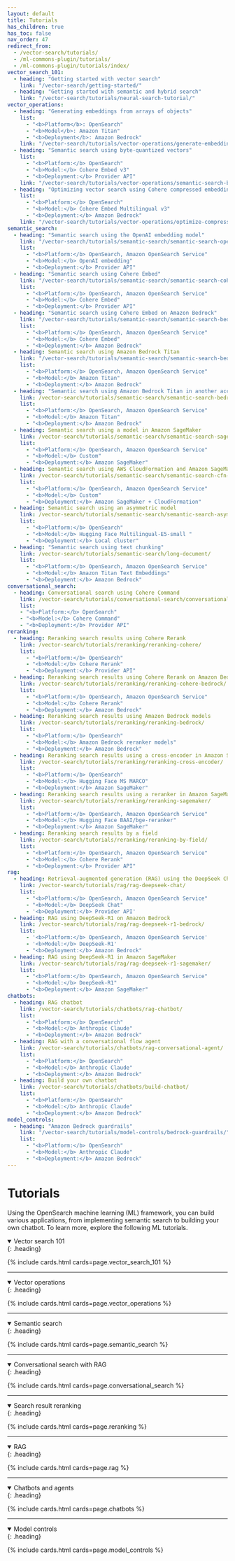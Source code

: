 ```yaml
---
layout: default
title: Tutorials
has_children: true
has_toc: false
nav_order: 47
redirect_from:
  - /vector-search/tutorials/
  - /ml-commons-plugin/tutorials/
  - /ml-commons-plugin/tutorials/index/
vector_search_101:
  - heading: "Getting started with vector search"
    link: "/vector-search/getting-started/"
  - heading: "Getting started with semantic and hybrid search"
    link: "/vector-search/tutorials/neural-search-tutorial/"
vector_operations:
  - heading: "Generating embeddings from arrays of objects"
    list: 
      - "<b>Platform</b>: OpenSearch" 
      - "<b>Model</b>: Amazon Titan"
      - "<b>Deployment</b>: Amazon Bedrock" 
    link: "/vector-search/tutorials/vector-operations/generate-embeddings/"
  - heading: "Semantic search using byte-quantized vectors"
    list:
      - "<b>Platform:</b> OpenSearch"
      - "<b>Model:</b> Cohere Embed v3"  
      - "<b>Deployment:</b> Provider API"  
    link: "/vector-search/tutorials/vector-operations/semantic-search-byte-vectors/"
  - heading: "Optimizing vector search using Cohere compressed embeddings"
    list:
      - "<b>Platform:</b> OpenSearch"
      - "<b>Model:</b> Cohere Embed Multilingual v3"  
      - "<b>Deployment:</b> Amazon Bedrock"  
    link: "/vector-search/tutorials/vector-operations/optimize-compression/"
semantic_search:
  - heading: "Semantic search using the OpenAI embedding model"
    link: "/vector-search/tutorials/semantic-search/semantic-search-openai/"
    list:
      - "<b>Platform:</b> OpenSearch, Amazon OpenSearch Service"
      - "<b>Model:</b> OpenAI embedding"  
      - "<b>Deployment:</b> Provider API"  
  - heading: "Semantic search using Cohere Embed"
    link: "/vector-search/tutorials/semantic-search/semantic-search-cohere/"
    list:
      - "<b>Platform:</b> OpenSearch, Amazon OpenSearch Service"
      - "<b>Model:</b> Cohere Embed"  
      - "<b>Deployment:</b> Provider API"  
  - heading: "Semantic search using Cohere Embed on Amazon Bedrock"
    link: "/vector-search/tutorials/semantic-search/semantic-search-bedrock-cohere/"
    list:
      - "<b>Platform:</b> OpenSearch, Amazon OpenSearch Service"
      - "<b>Model:</b> Cohere Embed"  
      - "<b>Deployment:</b> Amazon Bedrock"  
  - heading: Semantic search using Amazon Bedrock Titan
    link: "/vector-search/tutorials/semantic-search/semantic-search-bedrock-titan/"
    list:
      - "<b>Platform:</b> OpenSearch, Amazon OpenSearch Service"
      - "<b>Model:</b> Amazon Titan"  
      - "<b>Deployment:</b> Amazon Bedrock"  
  - heading: "Semantic search using Amazon Bedrock Titan in another account"
    link: /vector-search/tutorials/semantic-search/semantic-search-bedrock-titan-other/
    list:
      - "<b>Platform:</b> OpenSearch, Amazon OpenSearch Service"
      - "<b>Model:</b> Amazon Titan"  
      - "<b>Deployment:</b> Amazon Bedrock"
  - heading: Semantic search using a model in Amazon SageMaker
    link: /vector-search/tutorials/semantic-search/semantic-search-sagemaker/
    list: 
      - "<b>Platform:</b> OpenSearch, Amazon OpenSearch Service"
      - "<b>Model:</b> Custom"  
      - "<b>Deployment:</b> Amazon SageMaker"  
  - heading: Semantic search using AWS CloudFormation and Amazon SageMaker
    link: /vector-search/tutorials/semantic-search/semantic-search-cfn-sagemaker/
    list:
      - "<b>Platform:</b> OpenSearch, Amazon OpenSearch Service"
      - "<b>Model:</b> Custom"  
      - "<b>Deployment:</b> Amazon SageMaker + CloudFormation" 
  - heading: Semantic search using an asymmetric model
    link: /vector-search/tutorials/semantic-search/semantic-search-asymmetric/
    list: 
      - "<b>Platform:</b> OpenSearch"
      - "<b>Model:</b> Hugging Face Multilingual-E5-small "  
      - "<b>Deployment:</b> Local cluster"  
  - heading: "Semantic search using text chunking"
    link: /vector-search/tutorials/semantic-search/long-document/
    list:
      - "<b>Platform:</b> OpenSearch, Amazon OpenSearch Service"
      - "<b>Model:</b> Amazon Titan Text Embeddings"  
      - "<b>Deployment:</b> Amazon Bedrock"
conversational_search:
  - heading: Conversational search using Cohere Command
    link: /vector-search/tutorials/conversational-search/conversational-search-cohere/ 
    list:
    - "<b>Platform:</b> OpenSearch"
    - "<b>Model:</b> Cohere Command"  
    - "<b>Deployment:</b> Provider API" 
reranking:
  - heading: Reranking search results using Cohere Rerank
    link: /vector-search/tutorials/reranking/reranking-cohere/
    list:
      - "<b>Platform:</b> OpenSearch"
      - "<b>Model:</b> Cohere Rerank"  
      - "<b>Deployment:</b> Provider API"  
  - heading: Reranking search results using Cohere Rerank on Amazon Bedrock
    link: /vector-search/tutorials/reranking/reranking-cohere-bedrock/
    list:
      - "<b>Platform:</b> OpenSearch, Amazon OpenSearch Service"
      - "<b>Model:</b> Cohere Rerank"  
      - "<b>Deployment:</b> Amazon Bedrock" 
  - heading: Reranking search results using Amazon Bedrock models
    link: /vector-search/tutorials/reranking/reranking-bedrock/
    list:
      - "<b>Platform:</b> OpenSearch"
      - "<b>Model:</b> Amazon Bedrock reranker models"  
      - "<b>Deployment:</b> Amazon Bedrock"  
  - heading: Reranking search results using a cross-encoder in Amazon SageMaker
    link: /vector-search/tutorials/reranking/reranking-cross-encoder/
    list:
      - "<b>Platform:</b> OpenSearch"
      - "<b>Model:</b> Hugging Face MS MARCO"  
      - "<b>Deployment:</b> Amazon SageMaker"  
  - heading: Reranking search results using a reranker in Amazon SageMaker
    link: /vector-search/tutorials/reranking/reranking-sagemaker/
    list:
      - "<b>Platform:</b> OpenSearch, Amazon OpenSearch Service"
      - "<b>Model:</b> Hugging Face BAAI/bge-reranker"  
      - "<b>Deployment:</b> Amazon SageMaker" 
  - heading: Reranking search results by a field
    link: /vector-search/tutorials/reranking/reranking-by-field/
    list:
      - "<b>Platform:</b> OpenSearch, Amazon OpenSearch Service"
      - "<b>Model:</b> Cohere Rerank"  
      - "<b>Deployment:</b> Provider API" 
rag:
  - heading: Retrieval-augmented generation (RAG) using the DeepSeek Chat API
    link: /vector-search/tutorials/rag/rag-deepseek-chat/  
    list:
      - "<b>Platform:</b> OpenSearch, Amazon OpenSearch Service"
      - "<b>Model:</b> DeepSeek Chat" 
      - '<b>Deployment:</b> Provider API'  
  - heading: RAG using DeepSeek-R1 on Amazon Bedrock
    link: /vector-search/tutorials/rag/rag-deepseek-r1-bedrock/ 
    list:
      - '<b>Platform:</b> OpenSearch, Amazon OpenSearch Service'
      - '<b>Model:</b> DeepSeek-R1'  
      - "<b>Deployment:</b> Amazon Bedrock"  
  - heading: RAG using DeepSeek-R1 in Amazon SageMaker
    link: /vector-search/tutorials/rag/rag-deepseek-r1-sagemaker/
    list:
      - "<b>Platform:</b> OpenSearch, Amazon OpenSearch Service"  
      - "<b>Model:</b> DeepSeek-R1"  
      - "<b>Deployment:</b> Amazon SageMaker"  
chatbots:
  - heading: RAG chatbot
    link: /vector-search/tutorials/chatbots/rag-chatbot/
    list:
      - "<b>Platform:</b> OpenSearch"
      - "<b>Model:</b> Anthropic Claude" 
      - "<b>Deployment:</b> Amazon Bedrock"  
  - heading: RAG with a conversational flow agent
    link: /vector-search/tutorials/chatbots/rag-conversational-agent/
    list: 
      - "<b>Platform:</b> OpenSearch"
      - "<b>Model:</b> Anthropic Claude"  
      - "<b>Deployment:</b> Amazon Bedrock"  
  - heading: Build your own chatbot
    link: /vector-search/tutorials/chatbots/build-chatbot/
    list: 
      - "<b>Platform:</b> OpenSearch"
      - "<b>Model:</b> Anthropic Claude"  
      - "<b>Deployment:</b> Amazon Bedrock" 
model_controls:
  - heading: "Amazon Bedrock guardrails"
    link: "/vector-search/tutorials/model-controls/bedrock-guardrails/"
    list: 
      - "<b>Platform:</b> OpenSearch"
      - "<b>Model:</b> Anthropic Claude"  
      - "<b>Deployment:</b> Amazon Bedrock" 
---
```


# Tutorials

Using the OpenSearch machine learning (ML) framework, you can build various applications, from implementing semantic search to building your own chatbot. To learn more, explore the following ML tutorials.

<details open markdown="block">
  <summary>
    Vector search 101
  </summary>
  {: .heading}

{% include cards.html cards=page.vector_search_101 %}

</details>

---

 <p id="vector-operations" name="Vector operations"> </p>

<details open markdown="block">
  <summary>
    Vector operations
  </summary>
  {: .heading}

{% include cards.html cards=page.vector_operations %}

</details>

---

<details open markdown="block">
  <summary>
    Semantic search
  </summary>
  {: .heading}

{% include cards.html cards=page.semantic_search %}

</details>

---

<details open markdown="block">
  <summary>
    Conversational search with RAG
  </summary>
  {: .heading}

{% include cards.html cards=page.conversational_search %}

</details>

---

<details open markdown="block">
  <summary>
    Search result reranking
  </summary>
  {: .heading}

{% include cards.html cards=page.reranking %}

</details>

---

<details open markdown="block">
  <summary>
    RAG
  </summary>
  {: .heading}

{% include cards.html cards=page.rag %}

</details>

---

<details open markdown="block">
  <summary>
    Chatbots and agents
  </summary>
  {: .heading}

{% include cards.html cards=page.chatbots %}

</details>

---

<details open markdown="block">
  <summary>
    Model controls
  </summary>
  {: .heading}

{% include cards.html cards=page.model_controls %}

</details>
